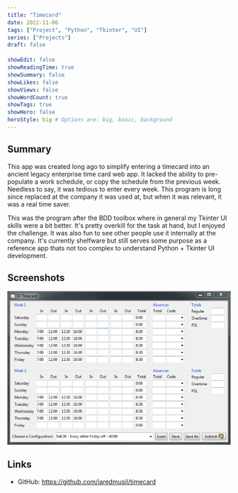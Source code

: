 ```yaml
---
title: "Timecard"
date: 2022-11-06
tags: ["Project", "Python", "Tkinter", "UI"]
series: ["Projects"]
draft: false

showEdit: false
showReadingTime: true
showSummary: false
showLikes: false
showViews: false
showWordCount: true
showTags: true
showHero: false
heroStyle: big # Options are: big, basic, background
---
```


## Summary

This app was created long ago to simplify entering a timecard into an ancient legacy enterprise time card web app. It lacked the ability to pre-populate a work schedule, or copy the schedule from the previous week. Needless to say, it was tedious to enter every week. This program is long since replaced at the company it was used at, but when it was relevant, it was a real time saver.

This was the program after the BDD toolbox where in general my Tkinter UI skills were a bit better. It's pretty overkill for the task at hand, but I enjoyed the challenge. It was also fun to see other people use it internally at the company. It's currently shelfware but still serves some purpose as a reference app thats not too complex to understand Python + Tkinter UI development.

## Screenshots

![](cover.png)

## Links

* GitHub: https://github.com/jaredmusil/timecard
